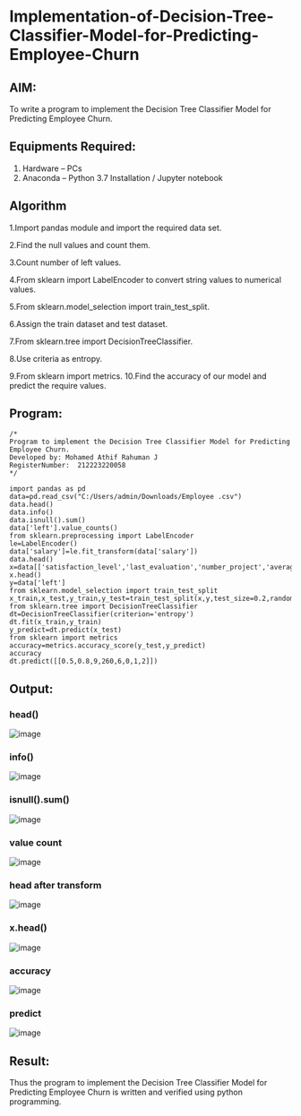 # Implementation-of-Decision-Tree-Classifier-Model-for-Predicting-Employee-Churn
## AIM:
To write a program to implement the Decision Tree Classifier Model for Predicting Employee Churn.

## Equipments Required:
1. Hardware – PCs
2. Anaconda – Python 3.7 Installation / Jupyter notebook

## Algorithm
1.Import pandas module and import the required data set.

2.Find the null values and count them.

3.Count number of left values.

4.From sklearn import LabelEncoder to convert string values to numerical values.

5.From sklearn.model_selection import train_test_split.

6.Assign the train dataset and test dataset.

7.From sklearn.tree import DecisionTreeClassifier.

8.Use criteria as entropy.

9.From sklearn import metrics. 10.Find the accuracy of our model and predict the require values.
## Program:
```
/*
Program to implement the Decision Tree Classifier Model for Predicting Employee Churn.
Developed by: Mohamed Athif Rahuman J
RegisterNumber:  212223220058
*/
```
```
import pandas as pd
data=pd.read_csv("C:/Users/admin/Downloads/Employee .csv")
data.head()
data.info()
data.isnull().sum()
data['left'].value_counts()
from sklearn.preprocessing import LabelEncoder
le=LabelEncoder()
data['salary']=le.fit_transform(data['salary'])
data.head()
x=data[['satisfaction_level','last_evaluation','number_project','average_montly_hours','time_spend_company','Work_accident','promotion_last_5years','salary']]
x.head()
y=data['left']
from sklearn.model_selection import train_test_split
x_train,x_test,y_train,y_test=train_test_split(x,y,test_size=0.2,random_state=100)
from sklearn.tree import DecisionTreeClassifier
dt=DecisionTreeClassifier(criterion='entropy')
dt.fit(x_train,y_train)
y_predict=dt.predict(x_test)
from sklearn import metrics
accuracy=metrics.accuracy_score(y_test,y_predict)
accuracy
dt.predict([[0.5,0.8,9,260,6,0,1,2]])
``` 
## Output:
### head()
![image](https://github.com/SanjayBalaji0/Implementation-of-Decision-Tree-Classifier-Model-for-Predicting-Employee-Churn/assets/145533553/5e01e860-7b5f-4cc7-9ef7-85dc42ae12b4)
### info()
![image](https://github.com/SanjayBalaji0/Implementation-of-Decision-Tree-Classifier-Model-for-Predicting-Employee-Churn/assets/145533553/6c5cec2d-9217-4476-9b5f-b7952fdbc45a)
### isnull().sum()
![image](https://github.com/SanjayBalaji0/Implementation-of-Decision-Tree-Classifier-Model-for-Predicting-Employee-Churn/assets/145533553/06439654-7ed0-4631-846a-465bde883f6e)
### value count
![image](https://github.com/SanjayBalaji0/Implementation-of-Decision-Tree-Classifier-Model-for-Predicting-Employee-Churn/assets/145533553/3b0430a4-8b3d-4543-a7df-d61bb45af776)
### head after transform
![image](https://github.com/SanjayBalaji0/Implementation-of-Decision-Tree-Classifier-Model-for-Predicting-Employee-Churn/assets/145533553/22a2ace5-bae1-4269-aef0-ff5ea36d6e2e)
### x.head()
![image](https://github.com/SanjayBalaji0/Implementation-of-Decision-Tree-Classifier-Model-for-Predicting-Employee-Churn/assets/145533553/9db305ef-438a-4744-a2ea-e91672e2e44f)
### accuracy
![image](https://github.com/SanjayBalaji0/Implementation-of-Decision-Tree-Classifier-Model-for-Predicting-Employee-Churn/assets/145533553/c0941cd7-26be-4727-aa30-b8bd723383ab)
### predict
![image](https://github.com/SanjayBalaji0/Implementation-of-Decision-Tree-Classifier-Model-for-Predicting-Employee-Churn/assets/145533553/1d914af0-6362-4781-85f9-08b7c27559bf)


## Result:
Thus the program to implement the  Decision Tree Classifier Model for Predicting Employee Churn is written and verified using python programming.
